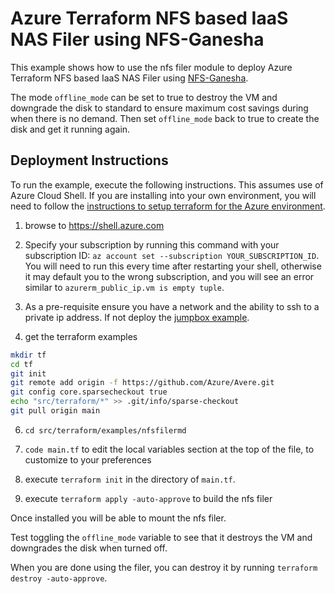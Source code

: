 # Azure Terraform NFS based IaaS NAS Filer using NFS-Ganesha

This example shows how to use the nfs filer module to deploy Azure Terraform NFS based IaaS NAS Filer using [NFS-Ganesha](https://github.com/nfs-ganesha/nfs-ganesha).

The mode `offline_mode` can be set to true to destroy the VM and downgrade the disk to standard to ensure maximum cost savings during when there is no demand.  Then  set `offline_mode` back to true to create the disk and get it running again.

## Deployment Instructions

To run the example, execute the following instructions.  This assumes use of Azure Cloud Shell.  If you are installing into your own environment, you will need to follow the [instructions to setup terraform for the Azure environment](https://docs.microsoft.com/en-us/azure/terraform/terraform-install-configure).

1. browse to https://shell.azure.com

2. Specify your subscription by running this command with your subscription ID:  ```az account set --subscription YOUR_SUBSCRIPTION_ID```.  You will need to run this every time after restarting your shell, otherwise it may default you to the wrong subscription, and you will see an error similar to `azurerm_public_ip.vm is empty tuple`.

3. As a pre-requisite ensure you have a network and the ability to ssh to a private ip address.  If not deploy the [jumpbox example](../jumpbox/).

4. get the terraform examples
```bash
mkdir tf
cd tf
git init
git remote add origin -f https://github.com/Azure/Avere.git
git config core.sparsecheckout true
echo "src/terraform/*" >> .git/info/sparse-checkout
git pull origin main
```

6. `cd src/terraform/examples/nfsfilermd`

7. `code main.tf` to edit the local variables section at the top of the file, to customize to your preferences

8. execute `terraform init` in the directory of `main.tf`.

9. execute `terraform apply -auto-approve` to build the nfs filer

Once installed you will be able to mount the nfs filer.

Test toggling the `offline_mode` variable to see that it destroys the VM and downgrades the disk when turned off.

When you are done using the filer, you can destroy it by running `terraform destroy -auto-approve`.